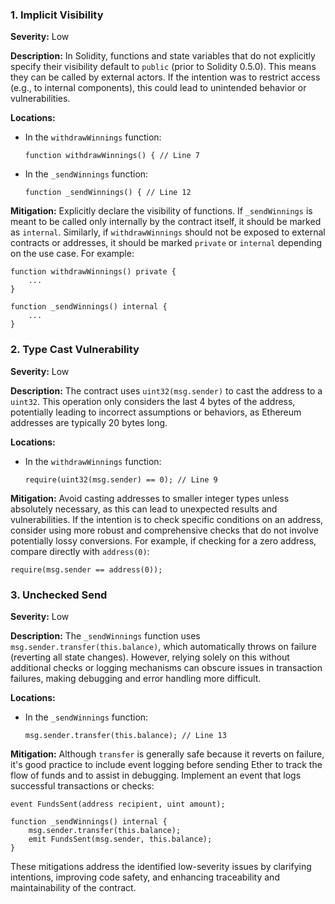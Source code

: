 ### 1. **Implicit Visibility**

**Severity:**
Low

**Description:**
In Solidity, functions and state variables that do not explicitly specify their visibility default to `public` (prior to Solidity 0.5.0). This means they can be called by external actors. If the intention was to restrict access (e.g., to internal components), this could lead to unintended behavior or vulnerabilities.

**Locations:**

- In the `withdrawWinnings` function:
  ```solidity
  function withdrawWinnings() { // Line 7
  ```

- In the `_sendWinnings` function:
  ```solidity
  function _sendWinnings() { // Line 12
  ```

**Mitigation:**
Explicitly declare the visibility of functions. If `_sendWinnings` is meant to be called only internally by the contract itself, it should be marked as `internal`. Similarly, if `withdrawWinnings` should not be exposed to external contracts or addresses, it should be marked `private` or `internal` depending on the use case. For example:
```solidity
function withdrawWinnings() private {
    ...
}

function _sendWinnings() internal {
    ...
}
```

### 2. **Type Cast Vulnerability**

**Severity:**
Low

**Description:**
The contract uses `uint32(msg.sender)` to cast the address to a `uint32`. This operation only considers the last 4 bytes of the address, potentially leading to incorrect assumptions or behaviors, as Ethereum addresses are typically 20 bytes long.

**Locations:**

- In the `withdrawWinnings` function:
  ```solidity
  require(uint32(msg.sender) == 0); // Line 9
  ```

**Mitigation:**
Avoid casting addresses to smaller integer types unless absolutely necessary, as this can lead to unexpected results and vulnerabilities. If the intention is to check specific conditions on an address, consider using more robust and comprehensive checks that do not involve potentially lossy conversions. For example, if checking for a zero address, compare directly with `address(0)`:
```solidity
require(msg.sender == address(0));
```

### 3. **Unchecked Send**

**Severity:**
Low

**Description:**
The `_sendWinnings` function uses `msg.sender.transfer(this.balance)`, which automatically throws on failure (reverting all state changes). However, relying solely on this without additional checks or logging mechanisms can obscure issues in transaction failures, making debugging and error handling more difficult.

**Locations:**

- In the `_sendWinnings` function:
  ```solidity
  msg.sender.transfer(this.balance); // Line 13
  ```

**Mitigation:**
Although `transfer` is generally safe because it reverts on failure, it's good practice to include event logging before sending Ether to track the flow of funds and to assist in debugging. Implement an event that logs successful transactions or checks:
```solidity
event FundsSent(address recipient, uint amount);

function _sendWinnings() internal {
    msg.sender.transfer(this.balance);
    emit FundsSent(msg.sender, this.balance);
}
```

These mitigations address the identified low-severity issues by clarifying intentions, improving code safety, and enhancing traceability and maintainability of the contract.